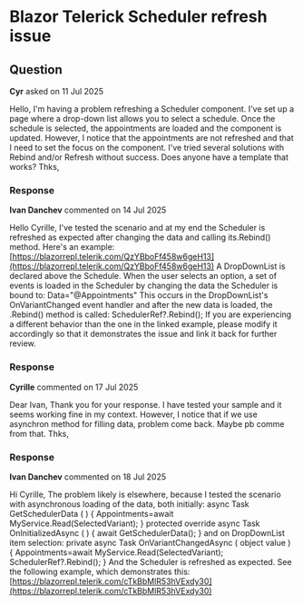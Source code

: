 # Blazor Telerick Scheduler refresh issue

## Question

**Cyr** asked on 11 Jul 2025

Hello, I'm having a problem refreshing a Scheduler component. I've set up a page where a drop-down list allows you to select a schedule. Once the schedule is selected, the appointments are loaded and the component is updated. However, I notice that the appointments are not refreshed and that I need to set the focus on the component. I've tried several solutions with Rebind and/or Refresh without success. Does anyone have a template that works? Thks,

### Response

**Ivan Danchev** commented on 14 Jul 2025

Hello Cyrille, I've tested the scenario and at my end the Scheduler is refreshed as expected after changing the data and calling its.Rebind() method. Here's an example: [https://blazorrepl.telerik.com/QzYBboFf458w6geH13](https://blazorrepl.telerik.com/QzYBboFf458w6geH13) A DropDownList is declared above the Schedule. When the user selects an option, a set of events is loaded in the Scheduler by changing the data the Scheduler is bound to: Data="@Appointments" This occurs in the DropDownList's OnVariantChanged event handler and after the new data is loaded, the .Rebind() method is called: SchedulerRef?.Rebind(); If you are experiencing a different behavior than the one in the linked example, please modify it accordingly so that it demonstrates the issue and link it back for further review.

### Response

**Cyrille** commented on 17 Jul 2025

Dear Ivan, Thank you for your response. I have tested your sample and it seems working fine in my context. However, I notice that if we use asynchron method for filling data, problem come back. Maybe pb comme from that. Thks,

### Response

**Ivan Danchev** commented on 18 Jul 2025

Hi Cyrille, The problem likely is elsewhere, because I tested the scenario with asynchronous loading of the data, both initially: async Task GetSchedulerData ( ) {
Appointments=await MyService.Read(SelectedVariant);
} protected override async Task OnInitializedAsync ( ) { await GetSchedulerData();
} and on DropDownList item selection: private async Task OnVariantChangedAsync ( object value ) {
Appointments=await MyService.Read(SelectedVariant);
SchedulerRef?.Rebind();
} And the Scheduler is refreshed as expected. See the following example, which demonstrates this: [https://blazorrepl.telerik.com/cTkBbMlR53hVExdy30](https://blazorrepl.telerik.com/cTkBbMlR53hVExdy30)
